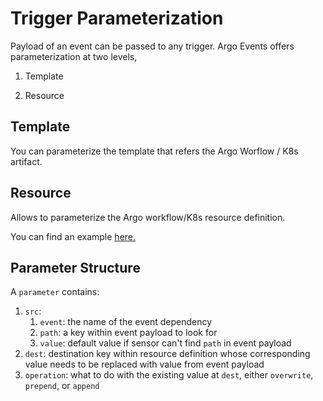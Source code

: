 # Trigger Parameterization

Payload of an event can be passed to any trigger. Argo Events offers parameterization at two levels,

1) Template

2) Resource

## Template
You can parameterize the template that refers the Argo Worflow / K8s artifact. 

## Resource
Allows to parameterize the Argo workflow/K8s resource definition.

You can find an example [here.](https://github.com/argoproj/argo-events/blob/master/examples/sensors/complete-trigger-parameterization.yaml)

## Parameter Structure
A `parameter` contains:

   1. `src`:
       1. `event`: the name of the event dependency
       2. `path`: a key within event payload to look for
       3. `value`: default value if sensor can't find `path` in event payload
   2. `dest`: destination key within resource definition whose corresponding value needs to be replaced with value from event payload
   3. `operation`: what to do with the existing value at `dest`, either `overwrite`, `prepend`, or `append`

